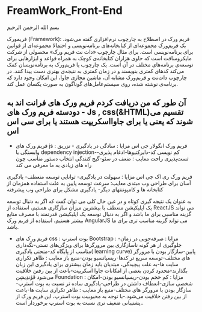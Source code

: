 # FreamWork_Front-End
بسم الله الرحمن الرحیم
 
 
 فریمورک (Framework):
 فریم ورک در اصطلاح به چارچوب نرم‌افزاری گفته می‌شود. یک فریم‌ورک مجموعه‌ای از کتابخانه‌های برنامه‌نویسی و احتمالا مجموعه‌ای از قوانین برای برنامه‌نویسی است.
برای مثال چارچوب «دات نت فریم ورک» محصولی از شرکت مایکروسافت است که حاوی هزاران کتابخانه‌ی کوچک به همراه قواعد و ابزارهایی برای توسعه‌ی برنامه‌های مختلف در آن است.
یک چارچوب یا فریم‌ورک به برنامه‌نویسان کمک می‌کند کدهای کمتری بنویسند و در زمان کمتری به نتیجه‌ی بهتری دست پیدا کنند. در چارچوب دات‌نت و فریم‌ورک مشابه آن، ماشین مجازی جاوا، این امکان وجود دارد که برنامه‌ی نوشته شده، روی سیستم‌عامل‌های گوناگون به صورت یکسان عمل کند.

آن طور که من دریافت کردم فریم ورک های فرانت اند به دودسته فریم ورک های - Js  , css(&HTML)تقسیم می شوند که یعنی یا برای جاوااسکریپت هستند یا برای سی اس اس 
-	
-	فریم ورک های js  :
فریم ورک انگولار جی اس
مزایا :
سادگی در یادگیری - تزریق وابستگی یا dependency injection-کم نویسی کد-دایرکتیوها-ادغام پذیری-تست‌پذیری راحت
معایب :
ضعف در سئو-گیج کنندگی انتخاب دستور مناسب چون راه های زیادی به ما معرفی می کند

فریم ورک ری اک جی اس
مزایا :
سهولت در یادگیری- توانایی توسعه منعطف- یادگیری آسان برای طراحی وب مبتدی
معایب:
سرعت توسعه پایین به علت استفاده همزمان از کتابخانه ها و کامپوننتهای دیگر- یادگیری مشکل برای طراحی وب پیشرفته

به عنوان یک نتیجه گیری کوتاه و در عین حال کلی می توان گفت که اگر به دنبال توسعه یک اپلیکیشن منعطف با بیشترین میزان سازگاری هستیم، استفاده از ReactJS می تواند گزینه مناسبی برای ما باشد و اگر به دنبال توسعه یک اپلیکیشن قدرتمند با مصرف منابع بیشتر هستیم، استفاده از فریم ورک AngularJS می تواند گزینه مناسب تری برای ما باشد.

-	فریم ورک های css :
بوت استرپ Bootstrap  :
مزایا :
صرفه‌جویی در زمان-جلوگیری از هر گونه ناسازگاری بین مرورگرها برای ویژگی‌های تستی-نگه‌داری مناسب از پایگاه کد-منحنی یادگیری( learning curve) پایین-سازگار بودن با مرورگر های مختلف-توسعه سریع تر کدها-ریسپانسیو بودن-منبع باز 
معایب :
ظاهر تکراری سایت ها-به علت پیچیدگی، مبتدیان باید زمان بیشتری برای یادگیری این زبان بگذارند-محدود کردن بعضی از امکانات جاوا اسکریپت-باعث از بین رفتن خلاقیت می‌شود
فَوُندِیشِن Foundation :
مزایا :
کم حجم بودن-ریسپانسیو بودن-امکان شخصی سازی-انعطاف داشتن در طراحی-یادگیری ساده تر نسبت به بوت استرپ-سازگار بودن با مرورگر های مختلف-منبع باز
معایب :
ظاهر تکراری سایت ها-باعث از بین رفتن خلاقیت می‌شود.-با توجه به محبوبیت بوت استرپ، این فریم ورک از پشتیبانی ضعیف تری نسبت به بوت استرپ برخوردار است..


